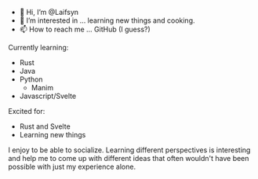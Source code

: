 - 👋 Hi, I’m @Laifsyn
- 👀 I’m interested in ... learning new things and cooking.
- 📫 How to reach me ... GitHub (I guess?)
<!-- - 💞️ I’m looking to collaborate on ... Interesting projects -->

Currently learning:
  - Rust
  - Java
  - Python
    - Manim
  - Javascript/Svelte

Excited for:
  - Rust and Svelte
  - Learning new things

I enjoy to be able to socialize. Learning different perspectives is interesting and help me to 
come up with different ideas that often wouldn't have been possible with just my experience alone.


<!---
Laifsyn/Laifsyn is a ✨ special ✨ repository because its `README.md` (this file) appears on your GitHub profile.
You can click the Preview link to take a look at your changes.
--->
